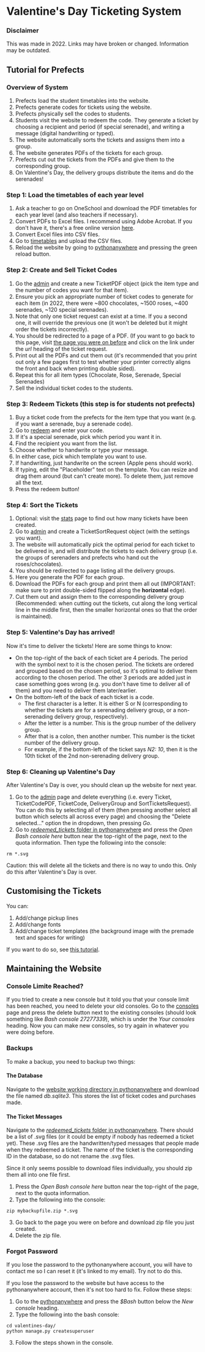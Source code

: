 # Valentine's Day Ticketing System

### Disclaimer
This was made in 2022. Links may have broken or changed. Information may be outdated.

## Tutorial for Prefects

### Overview of System
1. Prefects load the student timetables into the website.
2. Prefects generate codes for tickets using the website.
3. Prefects physically sell the codes to students.
4. Students visit the website to redeem the code. They generate a ticket by choosing a recipient and period (if special serenade), and writing a message (digital handwriting or typed). 
5. The website automatically sorts the tickets and assigns them into a group.
6. The website generates PDFs of the tickets for each group.
7. Prefects cut out the tickets from the PDFs and give them to the corresponding group.
8. On Valentine's Day, the delivery groups distribute the items and do the serenades!

### Step 1: Load the timetables of each year level
1. Ask a teacher to go on OneSchool and download the PDF timetables for each year level (and also teachers if necessary).
2. Convert PDFs to Excel files. I recommend using Adobe Acrobat. If you don't have it, there's a free online version [here](https://www.adobe.com/au/acrobat/online/pdf-to-excel.html).
3. Convert Excel files into CSV files.
4. Go to [timetables](https://statehigh.pythonanywhere.com/timetables/) and upload the CSV files.
5. Reload the website by going to [pythonanywhere](https://www.pythonanywhere.com/user/statehigh/webapps/) and pressing the green reload button.

### Step 2: Create and Sell Ticket Codes
1. Go the [admin](https://statehigh.pythonanywhere.com/admin/ticketing/ticketcodepdf/) and create a new TicketPDF object (pick the item type and the number of codes you want for that item).
2. Ensure you pick an appropriate number of ticket codes to generate for each item (in 2022, there were ~800 chocolates, ~1500 roses, ~400 serenades, ~120 special serenades).
3. Note that only one ticket request can exist at a time. If you a second one, it will override the previous one (it won't be deleted but it might order the tickets incorrectly).
4. You should be redirected to a page of a PDF. (If you want to go back to this page, visit [the page you were on before](https://statehigh.pythonanywhere.com/admin/ticketing/ticketcodepdf/) and click on the link under the *url* heading of the ticket request.
5. Print out all the PDFs and cut them out (it's recommended that you print out only a few pages first to test whether your printer correctly aligns the front and back when printing double sided).
6. Repeat this for all item types (Chocolate, Rose, Serenade, Special Serenades)
7. Sell the individual ticket codes to the students.

### Step 3: Redeem Tickets (this step is for students not prefects)
1. Buy a ticket code from the prefects for the item type that you want (e.g. if you want a serenade, buy a serenade code).
2. Go to [redeem](https://statehigh.pythonanywhere.com/redeem/) and enter your code.
3. If it's a special serenade, pick which period you want it in.
4. Find the recipient you want from the list.
5. Choose whether to handwrite or type your message.
6. In either case, pick which template you want to use.
7. If handwriting, just handwrite on the screen (Apple pens should work).
8. If typing, edit the "Placeholder" text on the template. You can resize and drag them around (but can't create more). To delete them, just remove all the text.
9. Press the redeem button!

### Step 4: Sort the Tickets
1. Optional: visit the [stats](https://statehigh.pythonanywhere.com/stats/) page to find out how many tickets have been created.
2. Go to [admin](https://statehigh.pythonanywhere.com/admin/ticketing/sortticketsrequest/) and create a TicketSortRequest object (with the settings you want). 
3. The website will automatically pick the optimal period for each ticket to be delivered in, and will distribute the tickets to each delivery group (i.e. the groups of serenaders and prefects who hand out the roses/chocolates).
4. You should be redirected to page listing all the delivery groups.
5. Here you generate the PDF for each group.
6. Download the PDFs for each group and print them all out (IMPORTANT: make sure to print double-sided flipped along the **horizontal** edge).
7. Cut them out and assign them to the corresponding delivery group (Recommended: when cutting out the tickets, cut along the long vertical line in the middle first, then the smaller horizontal ones so that the order is maintained).

### Step 5: Valentine's Day has arrived!
Now it's time to deliver the tickets! Here are some things to know:
- On the top-right of the back of each ticket are 4 periods. The period with the symbol next to it is the chosen period. The tickets are ordered and grouped based on the chosen period, so it's optimal to deliver them according to the chosen period. The other 3 periods are added just in case something goes wrong (e.g. you don't have time to deliver all of them) and you need to deliver them later/earlier.
- On the bottom-left of the back of each ticket is a code. 
  - The first character is a letter. It is either S or N (corresponding to whether the tickets are for a serenading delivery group, or a non-serenading delivery group, respectively).
  - After the letter is a number. This is the group number of the delivery group.
  - After that is a colon, then another number. This number is the ticket number of the delivery group.
  - For example, if the bottom-left of the ticket says *N2: 10*, then it is the 10th ticket of the 2nd non-serenading delivery group.
  
### Step 6: Cleaning up Valentine's Day
After Valentine's Day is over, you should clean up the website for next year. 
1. Go to the [admin](https://statehigh.pythonanywhere.com/admin) page and delete everything (i.e. every Ticket, TicketCodePDF, TicketCode, DeliveryGroup and SortTicketsRequest). You can do this by selecting all of them (then pressing another select all button which selects all across every page) and choosing the "Delete selected..." option the in dropdown, then pressing *Go*.
2. Go to [*redeemed_tickets* folder in pythonanywhere](https://www.pythonanywhere.com/user/statehigh/files/home/statehigh/valentines-day/redeemed_tickets) and press the *Open Bash console here* button near the top-right of the page, next to the quota information. Then type the following into the console:
```
rm *.svg
```
Caution: this will delete all the tickets and there is no way to undo this. Only do this after Valentine's Day is over.

## Customising the Tickets
You can:
1. Add/change pickup lines
2. Add/change fonts
3. Add/change ticket templates (the background image with the premade text and spaces for writing)

If you want to do so, see [this tutorial](Customisation.md).

## Maintaining the Website

### Console Limite Reached?
If you tried to create a new console but it told you that your console limit has been reached, you need to delete your old consoles. Go to the [consoles](https://www.pythonanywhere.com/user/statehigh/consoles/) page and press the delete button next to the existing consoles (should look something like *Bash console 27277339*), which is under the *Your consoles* heading. Now you can make new consoles, so try again in whatever you were doing before.

### Backups
To make a backup, you need to backup two things:

#### The Database
Navigate to the [website working directory in pythonanywhere](https://www.pythonanywhere.com/user/statehigh/files/home/statehigh/valentines-day) and download the file named *db.sqlite3*. This stores the list of ticket codes and purchases made.

#### The Ticket Messages
Navigate to the [*redeemed_tickets* folder in pythonanywhere](https://www.pythonanywhere.com/user/statehigh/files/home/statehigh/valentines-day/redeemed_tickets). There should be a list of .svg files (or it could be empty if nobody has redeemed a ticket yet). These .svg files are the handwritten/typed messages that people made when they redeemed a ticket. The name of the ticket is the corresponding ID in the database, so do not rename the .svg files.

Since it only seems possible to download files individually, you should zip them all into one file first.
1. Press the *Open Bash console here* button near the top-right of the page, next to the quota information.
2. Type the following into the console:

```
zip mybackupfile.zip *.svg
```

3. Go back to the page you were on before and download zip file you just created.
4. Delete the zip file.

### Forgot Password
If you lose the password to the pythonanywhere account, you will have to contact me so I can reset it (it's linked to my email). Try not to do this.

If you lose the password to the website but have access to the pythonanywhere account, then it's not too hard to fix. Follow these steps:

1. Go to the [pythonanywhere](https://www.pythonanywhere.com/user/statehigh/) and press the *$Bash* button below the *New console* heading. 
2. Type the following into the bash console:
```
cd valentines-day/
python manage.py createsuperuser
```
3. Follow the steps shown in the console.
